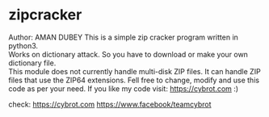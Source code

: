 # zipcracker                                                                                          
Author: AMAN DUBEY 
This is a simple zip cracker program written in python3.                                                      
Works on dictionary attack. So you have to download or make your own dictionary file.                 
This module does not currently handle multi-disk ZIP files.
It can handle ZIP files that use the ZIP64 extensions.
Fell free to change, modify and use this code as per your need.
If you like my code visit: https://cybrot.com :)

  check:  https://cybrot.com
  https://www.facebook/teamcybrot
